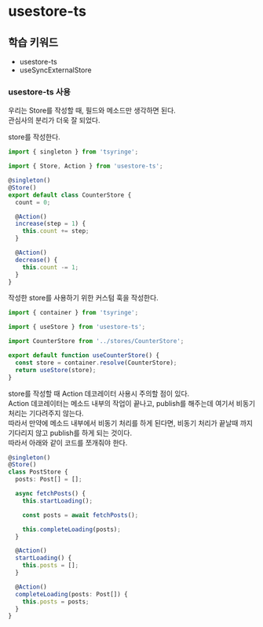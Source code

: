 # usestore-ts

## 학습 키워드

- usestore-ts
- useSyncExternalStore

### usestore-ts 사용

우리는 Store를 작성할 때, 필드와 메소드만 생각하면 된다.  
관심사의 분리가 더욱 잘 되었다.

store를 작성한다.

```ts
import { singleton } from 'tsyringe';

import { Store, Action } from 'usestore-ts';

@singleton()
@Store()
export default class CounterStore {
  count = 0;

  @Action()
  increase(step = 1) {
    this.count += step;
  }

  @Action()
  decrease() {
    this.count -= 1;
  }
}
```

작성한 store를 사용하기 위한 커스텀 훅을 작성한다.

```ts
import { container } from 'tsyringe';

import { useStore } from 'usestore-ts';

import CounterStore from '../stores/CounterStore';

export default function useCounterStore() {
  const store = container.resolve(CounterStore);
  return useStore(store);
}
```

store를 작성할 때 Action 데코레이터 사용시 주의할 점이 있다.  
Action 데코레이터는 메소드 내부의 작업이 끝나고, publish를 해주는데 여기서 비동기 처리는 기다려주지 않는다.  
따라서 만약에 메소드 내부에서 비동기 처리를 하게 된다면, 비동기 처리가 끝날때 까지 기다리지 않고 publish를 하게 되는 것이다.  
따라서 아래와 같이 코드를 쪼개줘야 한다.

```ts
@singleton()
@Store()
class PostStore {
  posts: Post[] = [];

  async fetchPosts() {
    this.startLoading();

    const posts = await fetchPosts();

    this.completeLoading(posts);
  }

  @Action()
  startLoading() {
    this.posts = [];
  }

  @Action()
  completeLoading(posts: Post[]) {
    this.posts = posts;
  }
}
```
